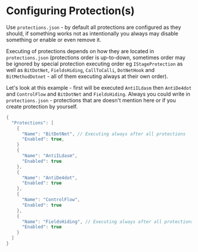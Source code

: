 # Configuring Protection(s)

Use `protections.json` - by default all protections are configured as they should, if something works not as intentionally you always may disable something or enable or even remove it.

Executing of protections depends on how they are located in `protections.json` (protections order is up-to-down, sometimes order may be ignored by special protection executing order eg `IStageProtection` as well as `BitDotNet`, `FieldsHiding`, `CallToCalli`, `DotNetHook` and `BitMethodDotnet` - all of them executing always at their own order).

Let's look at this example - first will be executed `AntiILdasm` then `AntiDe4dot` and `ControlFlow` and `BitDotNet` and `FieldsHiding`. Always you could write in `protections.json` - protections that are doesn't mention here or if you create protection by yourself.

```cs
{
  "Protections": [
    {
      "Name": "BitDotNet", // Executing always after all protections
      "Enabled": true,
    }
    {
      "Name": "AntiILdasm",
      "Enabled": true
    },
    {
      "Name": "AntiDe4dot",
      "Enabled": true
    },
    {
      "Name": "ControlFlow",
      "Enabled": true
    },
    {
      "Name": "FieldsHiding", // Executing always after all protections
      "Enabled": true
    }
  ]
}
```
